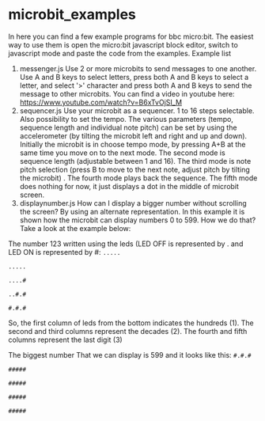 # microbit_examples
In here you can find a few example programs for bbc micro:bit. The easiest way to use them is open the micro:bit javascript block editor, switch to javascript mode and paste the code from the examples.
Example list
1. messenger.js Use 2 or more microbits to send messages to one another. Use A and B keys to select letters, press both A and B keys to select a letter, and select '>' character and press both A and B keys to send the message to other microbits.
You can find a video in youtube here: https://www.youtube.com/watch?v=B6xTvOjSI_M
2. sequencer.js Use your microbit as a sequencer. 1 to 16 steps selectable. Also possibility to set the tempo. The various parameters (tempo, sequence length and individual note pitch) can be set by using the accelerometer (by tilting the microbit left and right and up and down). Initially the microbit is in choose tempo mode, by pressing A+B at the same time you move on to the next mode. The second mode is sequence length (adjustable between 1 and 16). The third mode is note pitch selection (press B to move to the next note, adjust pitch by tilting the microbit) . The fourth mode plays back the sequence. The fifth mode does nothing for now, it just displays a dot in the middle of microbit screen.
3. displaynumber.js How can I display a bigger number without scrolling the screen? By using an alternate representation. In this example it is shown how the microbit can display numbers 0 to 599. How we do that? Take a look at the example below:

The number 123 written using the leds (LED OFF is represented by . and LED ON is represented by #:
`.....`

`.....`

`....#`

`..#.#`

`#.#.#`

So, the first column of leds from the bottom indicates the hundreds (1).
The second and third columns represent the decades (2).
The fourth and fifth columns represent the last digit (3)

The biggest number That we can display is 599 and it looks like this:
`#.#.#`

`#####`

`#####`

`#####`

`#####`

